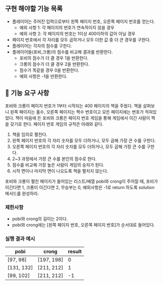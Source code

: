 ## 구현 해야할 기능 목록

- 플레이어는 주어진 입력으로부터 왼쪽 페이지 번호, 오른쪽 페이지 번호를 얻는다.
  - 예외 사항 1: 각 페이지의 번호가 연속적이지 않을 경우
  - 예외 사항 2: 각 페이지의 번호는 1이상 400이하의 값이 아닐 경우  
- 페이지 번호에서 각 자리를 모두 곱하거나 모두 더한 값 중 더 큰 경우를 구한다. 
- 플레이어는 각자의 점수를 구한다.
- 플레이어들(포비,크롱)의 점수를 비교해 결과를 반환한다.
  - 포비의 점수가 더 클 경우 1을 반환한다.
  - 크롱의 점수가 더 클 경우 2을 반환한다.
  - 점수가 똑같을 경우 0을 반환한다.
  - 예외 사항은 -1을 반환한다.
  


## 🚀 기능 요구 사항

포비와 크롱이 페이지 번호가 1부터 시작되는 400 페이지의 책을 주웠다. 책을 살펴보니 왼쪽 페이지는 홀수, 오른쪽 페이지는 짝수 번호이고 모든 페이지에는 번호가 적혀있었다. 책이 마음에 든 포비와 크롱은 페이지 번호 게임을 통해 게임에서 이긴 사람이 책을 갖기로 한다. 페이지 번호 게임의 규칙은 아래와 같다.

1. 책을 임의로 펼친다.
2. 왼쪽 페이지 번호의 각 자리 숫자를 모두 더하거나, 모두 곱해 가장 큰 수를 구한다.
3. 오른쪽 페이지 번호의 각 자리 숫자를 모두 더하거나, 모두 곱해 가장 큰 수를 구한다.
4. 2~3 과정에서 가장 큰 수를 본인의 점수로 한다.
5. 점수를 비교해 가장 높은 사람이 게임의 승자가 된다.
6. 시작 면이나 마지막 면이 나오도록 책을 펼치지 않는다.

포비와 크롱이 펼친 페이지가 들어있는 리스트/배열 pobi와 crong이 주어질 때, 포비가 이긴다면 1, 크롱이 이긴다면 2, 무승부는 0, 예외사항은 -1로 return 하도록 solution 메서드를 완성하라.

### 제한사항

- pobi와 crong의 길이는 2이다.
- pobi와 crong에는 [왼쪽 페이지 번호, 오른쪽 페이지 번호]가 순서대로 들어있다.

### 실행 결과 예시

| pobi | crong | result |
| --- | --- | --- |
| [97, 98] | [197, 198] | 0 |
| [131, 132] | [211, 212] | 1 |
| [99, 102] | [211, 212] | -1 |
